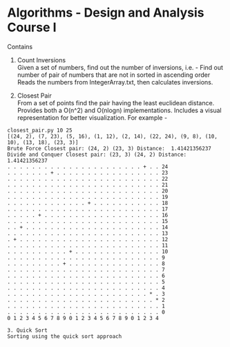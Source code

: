 Algorithms - Design and Analysis Course I
=========================================

Contains

1. Count Inversions  
  Given a set of numbers, find out the number of inversions, i.e. - Find out number of pair of numbers that are not in sorted in ascending order  
  Reads the numbers from IntegerArray.txt, then calculates inversions.  

2. Closest Pair  
  From a set of points find the pair having the least euclidean distance. Provides both a O(n^2) and O(nlogn) implementations.
  Includes a visual representation for better visualization. For example - 

  ```
  closest_pair.py 10 25  
  [(24, 2), (7, 23), (5, 16), (1, 12), (2, 14), (22, 24), (9, 8), (10, 10), (13, 18), (23, 3)]  
  Brute Force Closest pair: (24, 2) (23, 3) Distance:  1.41421356237  
  Divide and Conquer Closest pair: (23, 3) (24, 2) Distance: 1.41421356237  
  . . . . . . . . . . . . . . . . . . . . . . + . . 24
  . . . . . . . + . . . . . . . . . . . . . . . . . 23
  . . . . . . . . . . . . . . . . . . . . . . . . . 22
  . . . . . . . . . . . . . . . . . . . . . . . . . 21
  . . . . . . . . . . . . . . . . . . . . . . . . . 20
  . . . . . . . . . . . . . . . . . . . . . . . . . 19
  . . . . . . . . . . . . . + . . . . . . . . . . . 18
  . . . . . . . . . . . . . . . . . . . . . . . . . 17
  . . . . . + . . . . . . . . . . . . . . . . . . . 16
  . . . . . . . . . . . . . . . . . . . . . . . . . 15
  . . + . . . . . . . . . . . . . . . . . . . . . . 14
  . . . . . . . . . . . . . . . . . . . . . . . . . 13
  . + . . . . . . . . . . . . . . . . . . . . . . . 12
  . . . . . . . . . . . . . . . . . . . . . . . . . 11
  . . . . . . . . . . + . . . . . . . . . . . . . . 10
  . . . . . . . . . . . . . . . . . . . . . . . . . 9
  . . . . . . . . . + . . . . . . . . . . . . . . . 8
  . . . . . . . . . . . . . . . . . . . . . . . . . 7
  . . . . . . . . . . . . . . . . . . . . . . . . . 6
  . . . . . . . . . . . . . . . . . . . . . . . . . 5
  . . . . . . . . . . . . . . . . . . . . . . . . . 4
  . . . . . . . . . . . . . . . . . . . . . . . * . 3
  . . . . . . . . . . . . . . . . . . . . . . . . * 2
  . . . . . . . . . . . . . . . . . . . . . . . . . 1
  . . . . . . . . . . . . . . . . . . . . . . . . . 0
  0 1 2 3 4 5 6 7 8 9 0 1 2 3 4 5 6 7 8 9 0 1 2 3 4
  
3. Quick Sort
  Sorting using the quick sort approach
  ```